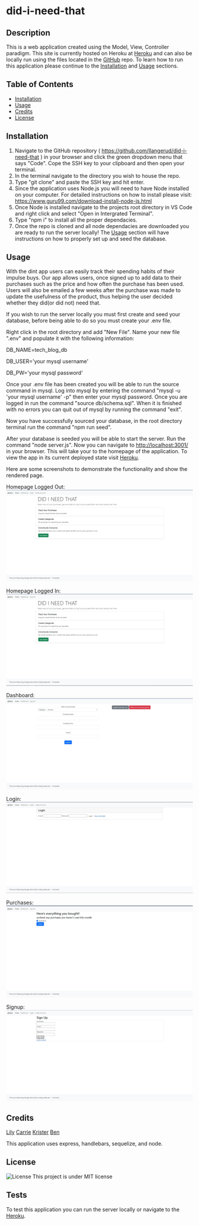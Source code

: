 # did-i-need-that

## Description
This is a web application created using the Model, View, Controller paradigm. This site is currently hosted on Heroku at [Heroku](#https://did-i-need-that.herokuapp.com/) and can also be locally run using the files located in the [GitHub](#https://github.com/llangerud/did-i-need-that) repo. To learn how to run this application please continue to the [Installation](#installation) and [Usage](#usage) sections.

## Table of Contents

- [Installation](#installation)
- [Usage](#usage)
- [Credits](#credits)
- [License](#license)

## Installation
1. Navigate to the GitHub repository ( https://github.com/llangerud/did-i-need-that ) in your browser and click the green dropdown menu that says "Code". Cope the SSH key to your clipboard and then open your terminal.
2. In the terminal navigate to the directory you wish to house the repo.
3. Type "git clone" and paste the SSH key and hit enter.
4. Since the application uses Node.js you will need to have Node installed on your computer. For detailed instructions on how to install please visit: https://www.guru99.com/download-install-node-js.html
5. Once Node is installed navigate to the projects root directory in VS Code and right click and select "Open in Intergrated Terminal".
6. Type "npm i" to install all the proper dependacies.
7. Once the repo is cloned and all node dependacies are downloaded you are ready to run the server locally! The [Usage](#usage) section will have instructions on how to properly set up and seed the database.

## Usage
With the dint app users can easily track their spending habits of their impulse buys. Our app allows users, once signed up to add data to their purchases such as the price and how often the purchase has been used. Users will also be emailed a few weeks after the purchase was made to update the usefulness of the product, thus helping the user decided whether they did(or did not) need that.

If you wish to run the server locally you must first create and seed your database, before being able to do so you must create your .env file.

Right click in the root directory and add "New File". Name your new file ".env" and populate it with the following information:

DB_NAME=tech_blog_db

DB_USER='your mysql username'

DB_PW='your mysql password'

Once your .env file has been created you will be able to run the source command in mysql. Log into mysql by entering the command "mysql -u 'your mysql username' -p" then enter your mysql password. Once you are logged in run the command "source db/schema.sql". When it is finished with no errors you can quit out of mysql by running the command "exit".

Now you have successfully sourced your database, in the root directory terminal run the command "npm run seed".

After your database is seeded you will be able to start the server. Run the command "node server.js". Now you can navigate to [http://localhost:3001/](#http://localhost:3001/) in your browser. This will take your to the homepage of the application. To view the app in its current deployed state visit [Heroku](#https://did-i-need-that.herokuapp.com/).

Here are some screenshots to demonstrate the functionality and show the rendered page.

Homepage Logged Out:![Image](public\assets\HomepageLoggedOut.jpg)

Homepage Logged In:![Image](public\assets\HomepageLoggedIn.jpg)

Dashboard:![Image](public\assets\Dashboard.jpg)

Login:![Image](public\assets\Login.jpg)

Purchases:![Image](public\assets\Purchases.jpg)

Signup:![Image](public\assets\Signup.jpg)

## Credits
[Lily](#https://github.com/llangerud)
[Carrie](#https://github.com/CarrieLJ)
[Krister](#https://github.com/kristermyr)
[Ben](#https://github.com/Benmarz10)

This application uses express, handlebars, sequelize, and node.

## License
![License](https://img.shields.io/badge/License-MIT-yellow.svg)
This project is under MIT license

## Tests
To test this application you can run the server locally or navigate to the [Heroku](#https://did-i-need-that.herokuapp.com/).